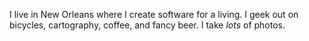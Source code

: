 I live in New Orleans where I create software for a living.  I geek out on  bicycles, cartography, coffee, and fancy beer.  I take _lots_ of photos.